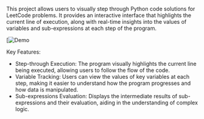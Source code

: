 This project allows users to visually step through Python code solutions for LeetCode problems. It provides an interactive interface that highlights the current line of execution, along with real-time insights into the values of variables and sub-expressions at each step of the program.

[![Demo](https://www.loom.com/share/1a0c0fe693594a428252c22cfba46bd3?sid=e3ee75c6-d13b-4244-9963-72871df583d3)


Key Features:
- Step-through Execution: The program visually highlights the current line being executed, allowing users to follow the flow of the code.
- Variable Tracking: Users can view the values of key variables at each step, making it easier to understand how the program progresses and how data is manipulated.
- Sub-expressions Evaluation: Displays the intermediate results of sub-expressions and their evaluation, aiding in the understanding of complex logic.
